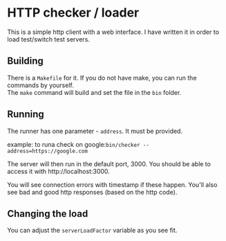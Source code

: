 HTTP checker / loader
============
This is a simple http client with a web interface.
I have written it in order to load test/switch test servers.

Building
-------------
There is a `Makefile` for it. If you do not have make, you can run the commands by yourself.
<br>The `make` command will build and set the file in the `bin` folder.

Running
----------
The runner has one parameter - `address`. It must be provided.

example: to runa check on google:`bin/checker --address=https://google.com`

The server will then run in the default port, 3000. You should be able to access it with http://localhost:3000.

You will see connection errors with timestamp if these happen. You'll also see bad and good http responses (based on the http code).

Changing the load
-------------------
You can adjust the `serverLoadFactor` variable as you see fit.
